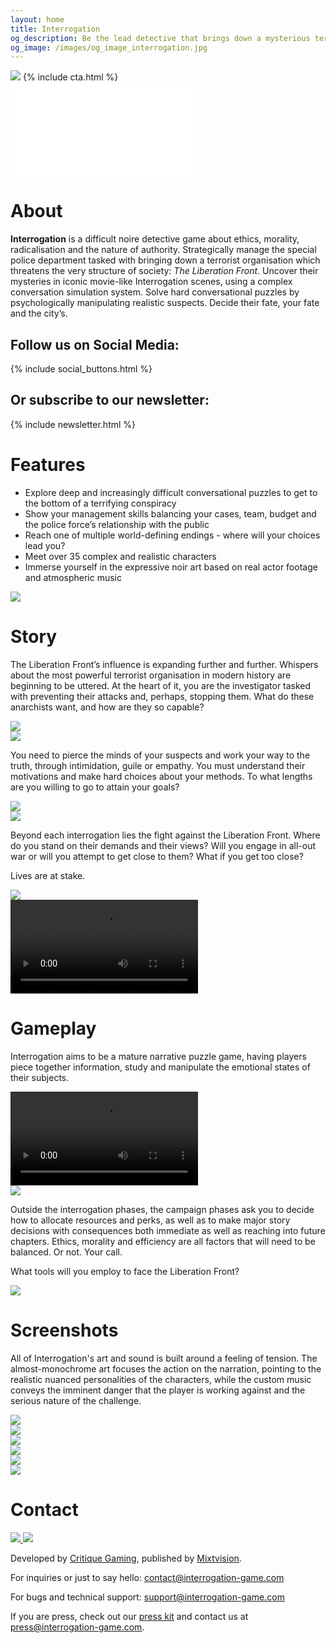 ```yaml
---
layout: home
title: Interrogation
og_description: Be the lead detective that brings down a mysterious terrorist organisation: The Liberation Front. Use a complex conversational simulation system to interrogate and psychologically manipulate realistic suspects in a noir game about political radicalisation and authority abuse.
og_image: /images/og_image_interrogation.jpg
---
```


<div class="interrogation-header">
  <div class="wrapper">
    <img class="interrogation-logo" src="{{ "/images/interrogation_keyart.jpg" | relative_url }}" />
    {% include cta.html %}
  </div>
</div>

<div class="page-content">
<div class="wrapper" markdown="block">

<div class="float-right">
  <div class="yt-container">
  <iframe src="//www.youtube.com/embed/X7yFCXGFSGc" frameborder="0" allowfullscreen class="yt-video"></iframe>
  </div>
</div>

# About

**Interrogation** is a difficult noire detective game about ethics, morality, radicalisation and the nature of authority. Strategically manage the special police department tasked with bringing down a terrorist organisation which threatens the very structure of society: _The Liberation Front_. Uncover their mysteries in iconic movie-like Interrogation scenes, using a complex conversation simulation system. Solve hard conversational puzzles by psychologically manipulating realistic suspects. Decide their fate, your fate and the city’s.

<div class="clear"></div>

<div class="follow">
  <div class="follow-column">
    <h2>Follow us on Social Media:</h2>
    {% include social_buttons.html %}
  </div>
  <div class="follow-column">
    <h2>Or subscribe to our newsletter:</h2>
    {% include newsletter.html %}
  </div>
</div>

# Features

* Explore deep and increasingly difficult conversational puzzles to get to the bottom of a terrifying conspiracy
* Show your management skills balancing your cases, team, budget and the police force’s relationship with the public
* Reach one of multiple world-defining endings - where will your choices lead you?
* Meet over 35 complex and realistic characters
* Immerse yourself in the expressive noir art based on real actor footage and atmospheric music

<div class="separator2"></div>
<div class="separator2"></div>

<div class="float-left hide-tablet">
<img src="{{ "/images/screenshots/Heraldic_manifesto.jpg" || relative_url }}" />
</div>

# Story

The Liberation Front’s influence is expanding further and further. Whispers about the most powerful terrorist organisation in modern history are beginning to be uttered. At the heart of it, you are the investigator tasked with preventing their attacks and, perhaps, stopping them. What do these anarchists want, and how are they so capable?

<div class="show-tablet">
<img src="{{ "/images/screenshots/Heraldic_manifesto.jpg" || relative_url }}" />
</div>

<div class="clear"></div>
<div class="separator2"></div>

<div class="float-right hide-tablet">
<img src="{{ "/images/screenshots/Screenshot_1.jpg" || relative_url }}" />
</div>

You need to pierce the minds of your suspects and work your way to the truth, through intimidation, guile or empathy. You must understand their motivations and make hard choices about your methods. To what lengths are you willing to go to attain your goals?

<div class="show-tablet">
<img src="{{ "/images/screenshots/Screenshot_1.jpg" || relative_url }}" />
</div>

<div class="clear"></div>
<div class="separator2"></div>

<div class="float-left hide-tablet">
<img src="{{ "/images/screenshots/Screenshot_5.jpg" || relative_url }}" />
</div>

Beyond each interrogation lies the fight against the Liberation Front. Where do you stand on their demands and their views? Will you engage in all-out war or will you attempt to get close to them? What if you get too close?

Lives are at stake.

<div class="show-tablet">
<img src="{{ "/images/screenshots/Screenshot_5.jpg" || relative_url }}" />
</div>

<div class="clear"></div>
<div class="separator2"></div>
<div class="separator2"></div>

<div class="float-right hide-tablet">
<video src="{{ "/images/screenshots/gameplay_short.mp4" || relative_url }}" class="w100" autoplay loop ></video>
</div>

# Gameplay

Interrogation aims to be a mature narrative puzzle game, having players piece together information, study and manipulate the emotional states of their subjects.

<div class="show-tablet">
<video src="{{ "/images/screenshots/gameplay_short.mp4" || relative_url }}" class="w100" autoplay loop ></video>
</div>

<div class="clear"></div>
<div class="separator2"></div>

<div class="float-left hide-tablet">
<img src="{{ "/images/screenshots/Screenshot_4.jpg" || relative_url }}" />
</div>

Outside the interrogation phases, the campaign phases ask you to decide how to allocate resources and perks, as well as to make major story decisions with consequences both immediate as well as reaching into future chapters. Ethics, morality and efficiency are all factors that will need to be balanced. Or not. Your call.

What tools will you employ to face the Liberation Front?

<div class="show-tablet">
<img src="{{ "/images/screenshots/Screenshot_4.jpg" || relative_url }}" />
</div>

<div class="clear"></div>
<div class="separator2"></div>
<div class="separator2"></div>

# Screenshots

All of Interrogation's art and sound is built around a feeling of tension. The almost-monochrome art focuses the action on the narration, pointing to the realistic nuanced personalities of the characters, while the custom music conveys the imminent danger that the player is working against and the serious nature of the challenge.

<div class="screenshots">
  <div><img src="{{ "/images/screenshots/Screenshot_2.jpg" || relative_url }}" /></div>
  <div><img src="{{ "/images/screenshots/Screenshot_3.jpg" || relative_url }}" /></div>
</div>
<div class="screenshots">
  <div><img src="{{ "/images/screenshots/Screenshot_6.jpg" || relative_url }}" /></div>
  <div><img src="{{ "/images/screenshots/Screenshot_7.jpg" || relative_url }}" /></div>
</div>
<div class="screenshots">
  <div><img src="{{ "/images/screenshots/Screenshot_8.jpg" || relative_url }}" /></div>
  <div><img src="{{ "/images/screenshots/Screenshot_9.jpg" || relative_url }}" /></div>
</div>

<div class="separator2"></div>
<div class="separator2"></div>

# Contact

<div class="company-logos float-right">
  <a class="company-logo" href="https://critique-gaming.com">
    <img src="{{ "/images/critique_logo_white.svg" | relative_url }}" />
  </a>
  <a class="company-logo" href="https://mixtvision.games">
    <img src="{{ "/images/mixtvision_logo_white.svg" | relative_url }}" />
  </a>
</div>

Developed by [Critique Gaming](https://critique-gaming.com), published by [Mixtvision](https://mixtvision.games).

For inquiries or just to say hello: [contact@interrogation-game.com](mailto:contact@interrogation-game.com)

For bugs and technical support: [support@interrogation-game.com](mailto:support@interrogation-game.com)

If you are press, check out our [press kit](https://presskit.critique-gaming.com/interrogation/) and contact us at [press@interrogation-game.com](mailto:press@interrogation-game.com).

</div></div>
